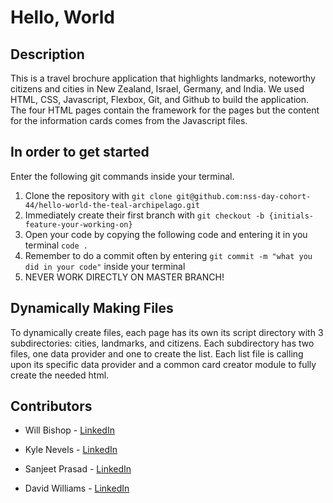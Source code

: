 # Hello, World

## Description

This is a travel brochure application that highlights landmarks, noteworthy citizens and cities in New Zealand, Israel, Germany, and India. We used HTML, CSS, Javascript, Flexbox, Git, and Github to build the application. The four HTML pages contain the framework for the pages but the content for the information cards comes from the Javascript files.

## In order to get started
Enter the following git commands inside your terminal.
1. Clone the repository with `git clone git@github.com:nss-day-cohort-44/hello-world-the-teal-archipelago.git`
2. Immediately create their first branch with `git checkout -b {initials-feature-your-working-on}`
3. Open your code by copying the following code and entering it in you terminal `code .`
4. Remember to do a commit often by entering `git commit -m "what you did in your code"` inside your terminal 
5. NEVER WORK DIRECTLY ON MASTER BRANCH!

## Dynamically Making Files
To dynamically create files, each page has its own its script directory with 3 subdirectories: cities, landmarks, and citizens. Each subdirectory has two files, one data provider and one to create the list. Each list file is calling upon its specific data provider and a common card creator module to fully create the needed html. 

## Contributors
- Will Bishop - [LinkedIn](https://www.linkedin.com/in/will-bishop-49818284/)

- Kyle Nevels - [LinkedIn](https://www.linkedin.com/in/kyle-nevels-8488621b8)

- Sanjeet Prasad - [LinkedIn](https://www.linkedin.com/in/sanjeet-prasad-b0089b170/)

- David Williams - [LinkedIn](https://www.linkedin.com/in/david-williams-b8a39472/)

